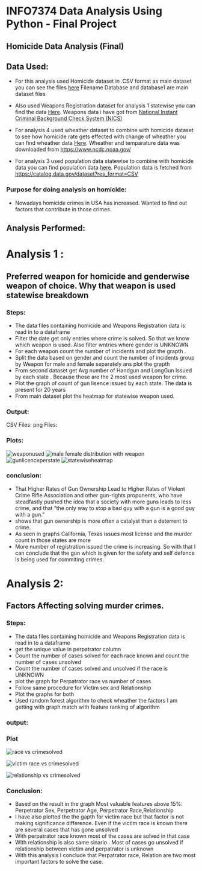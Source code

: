 # INFO7374 Data Analysis Using Python - Final Project
## Homicide Data Analysis (Final)
## Data Used:

- For this analysis used Homicide dataset in .CSV format as main dataset you can see the files [here](Final/data) Filename Database and database1 are main dataset files 

- Also used Weapons Registration dataset for analysis 1 statewise you can find the data [Here](Final/data). Weapons data i have got from [National Instant Criminal Background Check System (NICS)](https://www.fbi.gov/services/cjis/nics)

- For analysis 4 used wheather dataset to combine with homicide dataset to see how homicide rate gets effected with change of wheather you can find wheather data [Here](Final/data). Wheather and temparature data was downloaded from <https://www.ncdc.noaa.gov/>

- For analysis 3 used population data statewise to combine with homicide data you can find population data [here](Final/data). Population data is fetched from <https://catalog.data.gov/dataset?res_format=CSV>

### Purpose for doing analysis on homicide: 
- Nowadays homicide crimes in USA has increased. Wanted to find out factors that contribute in those crimes. 

## Analysis Performed: 
# Analysis 1 : 

## Preferred weapon for homicide and genderwise weapon of choice. Why that weapon is used statewise breakdown 

### Steps: 
- The data files containing homicide and Weapons Registration data is read in to a dataframe
- Filter the date get only entries where crime is solved. So that we know which weapon is used. Also filter wntries where gender is UNKNOWN
- For each weapon count the number of incidents and plot the grapth . 
- Split the data based on gender and count the number of incidents group by Weapon for male and female separately ans plot the grapth 
- From second dataset get Avg number of Handgun and LongGun Issued by each state . Because those are the 2 most used weapon for crime. 
- Plot the graph of count of gun lisence issued by each state. The data is present for 20 years 
- From main dataset plot the heatmap for statewise weapon used.

### Output: 
CSV Files:[]()
png Files: []()

### Plots: 
![weaponused](https://cloud.githubusercontent.com/assets/25044602/25302541/6fef44de-270e-11e7-8224-0ee26e89ad16.png)
![male female distribution with weapon](https://cloud.githubusercontent.com/assets/25044602/25302545/9179151c-270e-11e7-9d70-78230c861440.png)
![gunlicenceperstate](https://cloud.githubusercontent.com/assets/25044602/25302548/9a6881f8-270e-11e7-838b-480473ca27e7.png)
![statewiseheatmap](https://cloud.githubusercontent.com/assets/25044602/25302562/a33420da-270e-11e7-8227-9505e6aca683.png)

### conclusion:
- That Higher Rates of Gun Ownership Lead to Higher Rates of Violent Crime Rifle Association and other gun-rights proponents, who have steadfastly pushed the idea that a society with more guns leads to less crime, and that “the only way to stop a bad guy with a gun is a good guy with a gun.”
- shows that gun ownership is more often a catalyst than a deterrent to crime.
- As seen in graphs California, Texas issues most license and the murder count in those states are more
- More number of registration issued the crime is increasing. So with that I can conclude that the gun which is given for the safety and self defence is being used for commiting crimes.

# Analysis 2:

## Factors Affecting solving murder crimes. 

### Steps: 
- The data files containing homicide and Weapons Registration data is read in to a dataframe
- get the unique value in perpatrator column 
- Count the number of cases solved for each race known and count the number of cases unsolved
- Count the number of cases solved and unsolved if the race is UNKNOWN 
- plot the graph for Perpatrator race vs number of cases 
- Follow same procedure for Victim sex and Relationship 
- Plot the graphs for both 
- Used random forest algorithm to check wheather the factors I am getting with graph match with feature ranking of algorithm

### output:

### Plot
![race vs crimesolved](https://cloud.githubusercontent.com/assets/25044602/25303292/afbee42a-271d-11e7-924f-b8d84e2325cc.png)


![victim race vs crimesolved](https://cloud.githubusercontent.com/assets/25044602/25303294/b83e27b4-271d-11e7-8e8d-4ebf5b925ea5.png)

![relationship vs crimesolved](https://cloud.githubusercontent.com/assets/25044602/25303298/c13908de-271d-11e7-99b2-81b4085b34e1.png)

### Conclusion: 
- Based on the result in the graph Most valuable features above 15%: Perpetrator Sex, Perpetrator Age, Perpetrator Race,Relationship
- I have also plotted the the gapth for victim race but that factor is not making significance difference. Even if the victim race is known there are several cases that has gone unsolved 
- With perpatrator race known most of the cases are solved in that case 
- With relationship is also same sinario . Most of cases go unsolved if relationship between victim and perpatrator is unknown 
- With this analysis I conclude that Perpatrator race, Relation are two most important factors to solve the case. 
